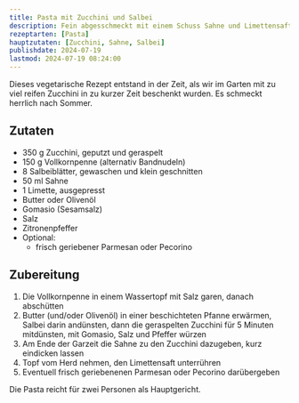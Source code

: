 ```yaml
---
title: Pasta mit Zucchini und Salbei
description: Fein abgesschmeckt mit einem Schuss Sahne und Limettensaft
rezeptarten: [Pasta]
hauptzutaten: [Zucchini, Sahne, Salbei]
publishdate: 2024-07-19
lastmod: 2024-07-19 08:24:00
---
```


Dieses vegetarische Rezept entstand in der Zeit, als wir im Garten mit zu viel reifen Zucchini in zu kurzer Zeit beschenkt wurden. Es schmeckt herrlich nach Sommer.


## Zutaten

- 350 g Zucchini, geputzt und geraspelt
- 150 g Vollkornpenne (alternativ Bandnudeln)
- 8 Salbeiblätter, gewaschen und klein geschnitten
- 50 ml Sahne
- 1 Limette, ausgepresst
- Butter oder Olivenöl
- Gomasio (Sesamsalz)
- Salz
- Zitronenpfeffer 
- Optional:
  - frisch geriebener Parmesan oder Pecorino


## Zubereitung

1. Die Vollkornpenne in einem Wassertopf mit Salz garen, danach abschütten
2. Butter (und/oder Olivenöl) in einer beschichteten Pfanne erwärmen, Salbei darin andünsten, dann die geraspelten Zucchini für 5 Minuten mitdünsten, mit Gomasio, Salz und Pfeffer würzen
3. Am Ende der Garzeit die Sahne zu den Zucchini dazugeben, kurz eindicken lassen
4. Topf vom Herd nehmen, den Limettensaft unterrühren
5. Eventuell frisch geriebenenen Parmesan oder Pecorino darübergeben


Die Pasta reicht für zwei Personen als Hauptgericht.
